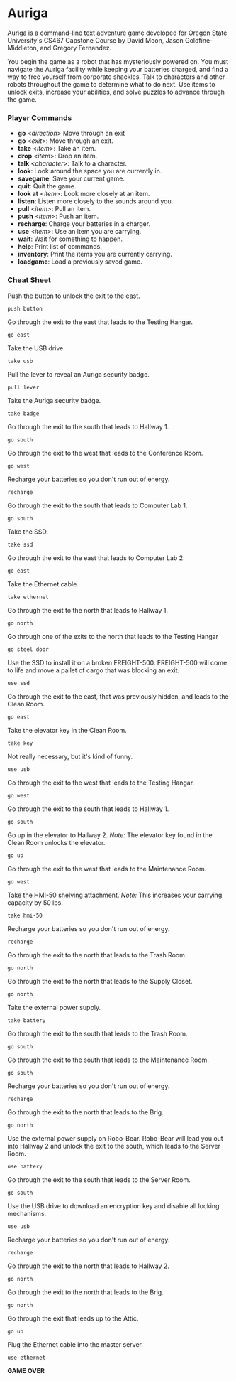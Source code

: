 # Auriga
Auriga is a command-line text adventure game developed for Oregon State University's CS467 Capstone Course by David Moon, Jason Goldfine-Middleton, and Gregory Fernandez.

You begin the game as a robot that has mysteriously powered on. You must navigate
the Auriga facility while keeping your batteries charged, and find a way to free 
yourself from corporate shackles. Talk to characters and other robots throughout
the game to determine what to do next. Use items to unlock exits, increase your 
abilities, and solve puzzles to advance through the game.

### Player Commands

* **go** \<*direction*\>        Move through an exit
* **go** \<*exit*\>:            Move through an exit.
* **take** \<*item*\>:          Take an item.
* **drop** \<*item*\>:          Drop an item.
* **talk** \<*character*\>:     Talk to a character.
* **look**:                     Look around the space you are currently in.
* **savegame**:                 Save your current game.
* **quit**:                     Quit the game.
* **look at** \<*item*\>:       Look more closely at an item.
* **listen**:                   Listen more closely to the sounds around you.
* **pull** \<*item*\>:          Pull an item.
* **push** \<*item*\>:          Push an item.
* **recharge**:                 Charge your batteries in a charger.
* **use** \<*item*\>:           Use an item you are carrying.
* **wait**:                     Wait for something to happen.
* **help**:                     Print list of commands.
* **inventory**:                Print the items you are currently carrying.
* **loadgame**:                 Load a previously saved game.

### Cheat Sheet
Push the button to unlock the exit to the east.
```
push button
```

Go through the exit to the east that leads to the Testing Hangar.
```
go east
```

Take the USB drive.
```
take usb
```

Pull the lever to reveal an Auriga security badge.
```
pull lever
```

Take the Auriga security badge.
```
take badge
```

Go through the exit to the south that leads to Hallway 1.
```
go south
```

Go through the exit to the west that leads to the Conference Room.
```
go west
```

Recharge your batteries so you don't run out of energy.
```
recharge
```

Go through the exit to the south that leads to Computer Lab 1.
```
go south
```

Take the SSD.
```
take ssd
```

Go through the exit to the east that leads to Computer Lab 2.
```
go east
```

Take the Ethernet cable.
```
take ethernet
```

Go through the exit to the north that leads to Hallway 1.
```
go north
```

Go through one of the exits to the north that leads to the Testing Hangar
```
go steel door
```

Use the SSD to install it on a broken FREIGHT-500. FREIGHT-500 will come to
life and move a pallet of cargo that was blocking an exit.
```
use ssd
```

Go through the exit to the east, that was previously hidden, and leads to the
Clean Room.
```
go east
```

Take the elevator key in the Clean Room.
```
take key
```

Not really necessary, but it's kind of funny.
```
use usb
```

Go through the exit to the west that leads to the Testing Hangar.
```
go west
```

Go through the exit to the south that leads to Hallway 1.
```
go south
```

Go up in the elevator to Hallway 2.
*Note:* The elevator key found in the Clean Room unlocks the elevator.
```
go up
```

Go through the exit to the west that leads to the Maintenance Room.
```
go west
```

Take the HMI-50 shelving attachment.
*Note:* This increases your carrying capacity by 50 lbs.
```
take hmi-50
```

Recharge your batteries so you don't run out of energy.
```
recharge
```

Go through the exit to the north that leads to the Trash Room.
```
go north
```

Go through the exit to the north that leads to the Supply Closet.
```
go north
```

Take the external power supply.
```
take battery
```

Go through the exit to the south that leads to the Trash Room.
```
go south
```

Go through the exit to the south that leads to the Maintenance Room.
```
go south
```

Recharge your batteries so you don't run out of energy.
```
recharge
```

Go through the exit to the north that leads to the Brig.
```
go north
```

Use the external power supply on Robo-Bear. Robo-Bear will lead you out into
Hallway 2 and unlock the exit to the south, which leads to the Server Room.
```
use battery
```

Go through the exit to the south that leads to the Server Room.
```
go south
```

Use the USB drive to download an encryption key and disable all locking mechanisms.
```
use usb
```

Recharge your batteries so you don't run out of energy.
```
recharge
```

Go through the exit to the north that leads to Hallway 2.
```
go north
```

Go through the exit to the north that leads to the Brig.
```
go north
```

Go through the exit that leads up to the Attic.
```
go up
```

Plug the Ethernet cable into the master server.
```
use ethernet
```


**GAME OVER**